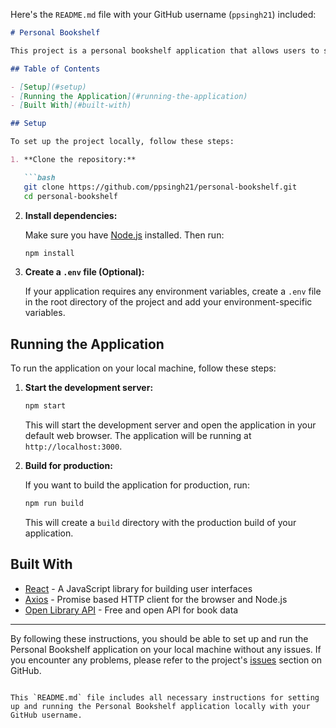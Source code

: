 Here's the `README.md` file with your GitHub username (`ppsingh21`) included:

```markdown
# Personal Bookshelf

This project is a personal bookshelf application that allows users to search for books and add them to their personal bookshelf. The project is built with React and uses the Open Library API for book data.

## Table of Contents

- [Setup](#setup)
- [Running the Application](#running-the-application)
- [Built With](#built-with)

## Setup

To set up the project locally, follow these steps:

1. **Clone the repository:**

   ```bash
   git clone https://github.com/ppsingh21/personal-bookshelf.git
   cd personal-bookshelf
   ```

2. **Install dependencies:**

   Make sure you have [Node.js](https://nodejs.org/) installed. Then run:

   ```bash
   npm install
   ```

3. **Create a `.env` file (Optional):**

   If your application requires any environment variables, create a `.env` file in the root directory of the project and add your environment-specific variables.

## Running the Application

To run the application on your local machine, follow these steps:

1. **Start the development server:**

   ```bash
   npm start
   ```

   This will start the development server and open the application in your default web browser. The application will be running at `http://localhost:3000`.

2. **Build for production:**

   If you want to build the application for production, run:

   ```bash
   npm run build
   ```

   This will create a `build` directory with the production build of your application.

## Built With

- [React](https://reactjs.org/) - A JavaScript library for building user interfaces
- [Axios](https://axios-http.com/) - Promise based HTTP client for the browser and Node.js
- [Open Library API](https://openlibrary.org/developers/api) - Free and open API for book data

---

By following these instructions, you should be able to set up and run the Personal Bookshelf application on your local machine without any issues. If you encounter any problems, please refer to the project's [issues](https://github.com/ppsingh21/personal-bookshelf/issues) section on GitHub.
```

This `README.md` file includes all necessary instructions for setting up and running the Personal Bookshelf application locally with your GitHub username.